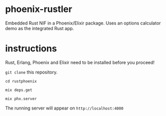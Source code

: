 # phoenix-rustler
Embedded Rust NIF in a Phoenix/Elixir package. Uses an options calculator demo as the integrated Rust app.      
      
# instructions
Rust, Erlang, Phoenix and Elixir need to be installed before you proceed!
         
```git clone``` this repository.    
      
```cd rustphoenix```       
       
```mix deps.get```    
        
```mix phx.server```       
        
The running server will appear on ```http://localhost:4000```    


